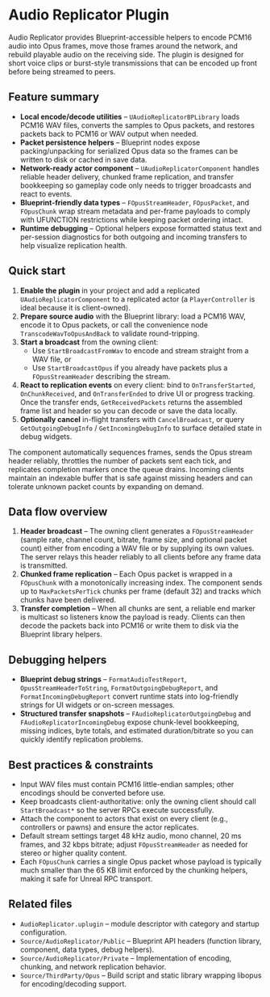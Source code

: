 # Audio Replicator Plugin

Audio Replicator provides Blueprint-accessible helpers to encode PCM16 audio into Opus frames, move those frames around the network, and rebuild playable audio on the receiving side. The plugin is designed for short voice clips or burst-style transmissions that can be encoded up front before being streamed to peers.

## Feature summary

* **Local encode/decode utilities** – `UAudioReplicatorBPLibrary` loads PCM16 WAV files, converts the samples to Opus packets, and restores packets back to PCM16 or WAV output when needed.
* **Packet persistence helpers** – Blueprint nodes expose packing/unpacking for serialized Opus data so the frames can be written to disk or cached in save data.
* **Network-ready actor component** – `UAudioReplicatorComponent` handles reliable header delivery, chunked frame replication, and transfer bookkeeping so gameplay code only needs to trigger broadcasts and react to events.
* **Blueprint-friendly data types** – `FOpusStreamHeader`, `FOpusPacket`, and `FOpusChunk` wrap stream metadata and per-frame payloads to comply with UFUNCTION restrictions while keeping packet ordering intact.
* **Runtime debugging** – Optional helpers expose formatted status text and per-session diagnostics for both outgoing and incoming transfers to help visualize replication health.

## Quick start

1. **Enable the plugin** in your project and add a replicated `UAudioReplicatorComponent` to a replicated actor (a `PlayerController` is ideal because it is client-owned).
2. **Prepare source audio** with the Blueprint library: load a PCM16 WAV, encode it to Opus packets, or call the convenience node `TranscodeWavToOpusAndBack` to validate round-tripping.
3. **Start a broadcast** from the owning client:
   * Use `StartBroadcastFromWav` to encode and stream straight from a WAV file, or
   * Use `StartBroadcastOpus` if you already have packets plus a `FOpusStreamHeader` describing the stream.
4. **React to replication events** on every client: bind to `OnTransferStarted`, `OnChunkReceived`, and `OnTransferEnded` to drive UI or progress tracking. Once the transfer ends, `GetReceivedPackets` returns the assembled frame list and header so you can decode or save the data locally.
5. **Optionally cancel** in-flight transfers with `CancelBroadcast`, or query `GetOutgoingDebugInfo` / `GetIncomingDebugInfo` to surface detailed state in debug widgets.

The component automatically sequences frames, sends the Opus stream header reliably, throttles the number of packets sent each tick, and replicates completion markers once the queue drains. Incoming clients maintain an indexable buffer that is safe against missing headers and can tolerate unknown packet counts by expanding on demand.

## Data flow overview

1. **Header broadcast** – The owning client generates a `FOpusStreamHeader` (sample rate, channel count, bitrate, frame size, and optional packet count) either from encoding a WAV file or by supplying its own values. The server relays this header reliably to all clients before any frame data is transmitted.
2. **Chunked frame replication** – Each Opus packet is wrapped in a `FOpusChunk` with a monotonically increasing index. The component sends up to `MaxPacketsPerTick` chunks per frame (default 32) and tracks which chunks have been delivered.
3. **Transfer completion** – When all chunks are sent, a reliable end marker is multicast so listeners know the payload is ready. Clients can then decode the packets back into PCM16 or write them to disk via the Blueprint library helpers.

## Debugging helpers

* **Blueprint debug strings** – `FormatAudioTestReport`, `OpusStreamHeaderToString`, `FormatOutgoingDebugReport`, and `FormatIncomingDebugReport` convert runtime stats into log-friendly strings for UI widgets or on-screen messages.
* **Structured transfer snapshots** – `FAudioReplicatorOutgoingDebug` and `FAudioReplicatorIncomingDebug` expose chunk-level bookkeeping, missing indices, byte totals, and estimated duration/bitrate so you can quickly identify replication problems.

## Best practices & constraints

* Input WAV files must contain PCM16 little-endian samples; other encodings should be converted before use.
* Keep broadcasts client-authoritative: only the owning client should call `StartBroadcast*` so the server RPCs execute successfully.
* Attach the component to actors that exist on every client (e.g., controllers or pawns) and ensure the actor replicates.
* Default stream settings target 48 kHz audio, mono channel, 20 ms frames, and 32 kbps bitrate; adjust `FOpusStreamHeader` as needed for stereo or higher quality content.
* Each `FOpusChunk` carries a single Opus packet whose payload is typically much smaller than the 65 KB limit enforced by the chunking helpers, making it safe for Unreal RPC transport.

## Related files

* `AudioReplicator.uplugin` – module descriptor with category and startup configuration.
* `Source/AudioReplicator/Public` – Blueprint API headers (function library, component, data types, debug helpers).
* `Source/AudioReplicator/Private` – Implementation of encoding, chunking, and network replication behavior.
* `Source/ThirdParty/Opus` – Build script and static library wrapping libopus for encoding/decoding support.

